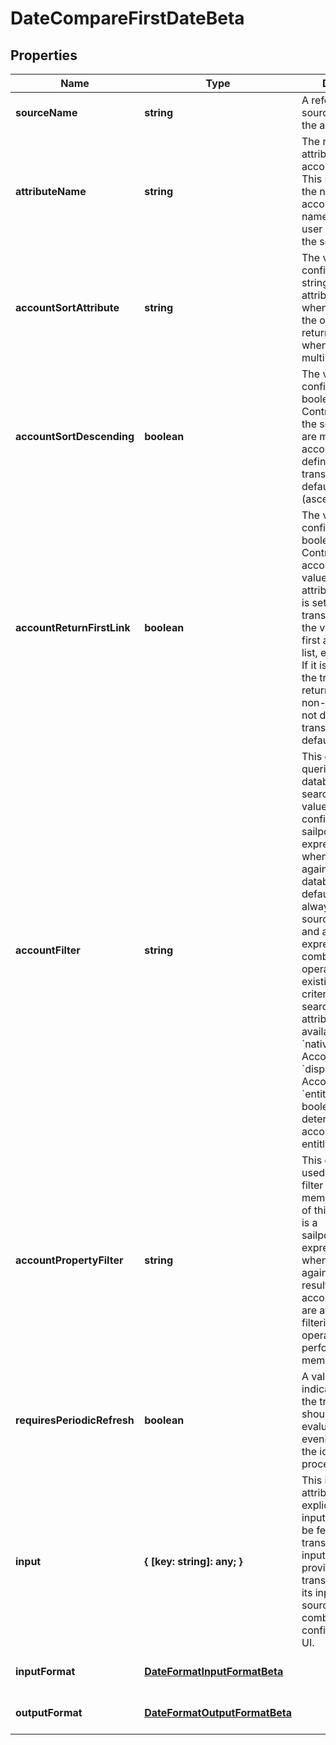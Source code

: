 # DateCompareFirstDateBeta

## Properties

Name | Type | Description | Notes
------------ | ------------- | ------------- | -------------
**sourceName** | **string** | A reference to the source to search for the account | [default to undefined]
**attributeName** | **string** | The name of the attribute on the account to return. This should match the name of the account attribute name visible in the user interface, or on the source schema. | [default to undefined]
**accountSortAttribute** | **string** | The value of this configuration is a string name of the attribute to use when determining the ordering of returned accounts when there are multiple entries | [optional] [default to &#39;created&#39;]
**accountSortDescending** | **boolean** | The value of this configuration is a boolean (true/false). Controls the order of the sort when there are multiple accounts. If not defined, the transform will default to false (ascending order) | [optional] [default to false]
**accountReturnFirstLink** | **boolean** | The value of this configuration is a boolean (true/false). Controls which account to source a value from for an attribute.  If this flag is set to true, the transform returns the value from the first account in the list, even if it is null. If it is set to false, the transform returns the first non-null value. If not defined, the transform will default to false | [optional] [default to false]
**accountFilter** | **string** | This expression queries the database to narrow search results. The value of this configuration is a sailpoint.object.Filter expression and used when searching against the database.  The default filter will always include the source and identity, and any subsequent expressions will be combined in an AND operation to the existing search criteria. Only certain searchable attributes are available:  - &#x60;nativeIdentity&#x60; - the Account ID  - &#x60;displayName&#x60; - the Account Name  - &#x60;entitlements&#x60; - a boolean value to determine if the account has entitlements | [optional] [default to undefined]
**accountPropertyFilter** | **string** | This expression is used to search and filter accounts in memory. The value of this configuration is a sailpoint.object.Filter expression and used when searching against the returned resultset.  All account attributes are available for filtering as this operation is performed in memory. | [optional] [default to undefined]
**requiresPeriodicRefresh** | **boolean** | A value that indicates whether the transform logic should be re-evaluated every evening as part of the identity refresh process | [optional] [default to false]
**input** | **{ [key: string]: any; }** | This is an optional attribute that can explicitly define the input data which will be fed into the transform logic. If input is not provided, the transform will take its input from the source and attribute combination configured via the UI. | [optional] [default to undefined]
**inputFormat** | [**DateFormatInputFormatBeta**](DateFormatInputFormatBeta.md) |  | [optional] [default to undefined]
**outputFormat** | [**DateFormatOutputFormatBeta**](DateFormatOutputFormatBeta.md) |  | [optional] [default to undefined]

